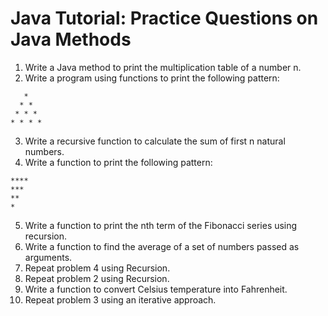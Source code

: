 # Java Tutorial: Practice Questions on Java Methods

1. Write a Java method to print the multiplication table of a number n.
2. Write a program using functions to print the following pattern:
```
   *
  * *
 * * *
* * * *
```
3. Write a recursive function to calculate the sum of first n natural numbers.
4. Write a function to print the following pattern:
```
****
***
**
*
```
5. Write a function to print the nth term of the Fibonacci series using recursion.
6. Write a function to find the average of a set of numbers passed as arguments.
7. Repeat problem 4 using Recursion.
8. Repeat problem 2 using Recursion.
9. Write a function to convert Celsius temperature into Fahrenheit.
10. Repeat problem 3 using an iterative approach.
